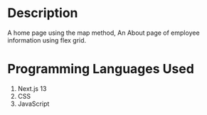 # Description
A home page using the map method, An About page of employee information using flex grid.

# Programming Languages Used
1. Next.js 13
2. CSS
3. JavaScript